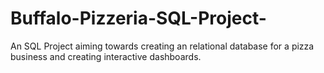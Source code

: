 # Buffalo-Pizzeria-SQL-Project-
An SQL Project aiming towards creating an relational database for a pizza business and creating interactive dashboards.
